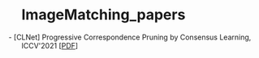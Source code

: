 # ImageMatching_papers
<!DOCTYPE html PUBLIC "-//W3C//DTD XHTML 1.1//EN" "http://www.w3.org/TR/xhtml11/DTD/xhtml11.dtd">
<html xmlns="http://www.w3.org/1999/xhtml" xml:lang="en">
<head>
<meta name="generator" content="jemdoc, see http://jemdoc.jaboc.net/" />
<meta http-equiv="Content-Type" content="text/html;charset=utf-8" />
<link rel="stylesheet" href="File/jemdoc.css" type="text/css" />


</head> 
<body>

<p style="text-indent: -1.6rem;margin-left: 0rem;">
- [CLNet] Progressive Correspondence Pruning by Consensus Learning, ICCV'2021 [<a href= "./File/CLNet.pdf">PDF</a>]
</p>

</body>
</html>

